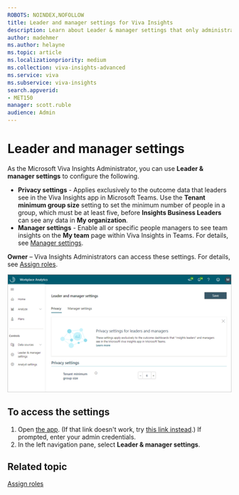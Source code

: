 ```yaml
---
ROBOTS: NOINDEX,NOFOLLOW
title: Leader and manager settings for Viva Insights
description: Learn about Leader & manager settings that only administrators can configure and edit in the advanced insights app for Microsoft Viva Insights
author: madehmer
ms.author: helayne
ms.topic: article
ms.localizationpriority: medium 
ms.collection: viva-insights-advanced 
ms.service: viva 
ms.subservice: viva-insights 
search.appverid: 
- MET150 
manager: scott.ruble
audience: Admin
---
```


# Leader and manager settings

As the Microsoft Viva Insights Administrator, you can use **Leader & manager settings** to configure the following.

* **Privacy settings** - Applies exclusively to the outcome data that leaders see in the Viva Insights app in Microsoft Teams. Use the **Tenant minimum group size** setting to set the minimum number of people in a group, which must be at least five, before **Insights Business Leaders** can see any data in **My organization**.
* **Manager settings** - Enable all or specific people managers to see team insights on the **My team** page within Viva Insights in Teams. For details, see [Manager settings](/viva/insights/use/manager-settings?toc=/viva/insights/use/toc.json&bc=/viva/insights/breadcrumb/toc.json).

**Owner** – Viva Insights Administrators can access these settings. For details, see [Assign roles](/viva/insights/setup/assign-roles-to-wpa-admins?toc=/viva/insights/use/toc.json&bc=/viva/insights/breadcrumb/toc.json).

![Leader and manager settings](../images/wpa/use/privacy-lm-settings.png)

## To access the settings

1. Open [the app](https://workplaceanalytics.office.com). (If that link doesn't work, try [this link instead](https://workplaceanalytics-eu.office.com/).) If prompted, enter your admin credentials.
2. In the left navigation pane, select **Leader & manager settings**.

## Related topic

[Assign roles](/viva/insights/setup/assign-roles-to-wpa-admins?toc=/viva/insights/use/toc.json&bc=/viva/insights/breadcrumb/toc.json)
